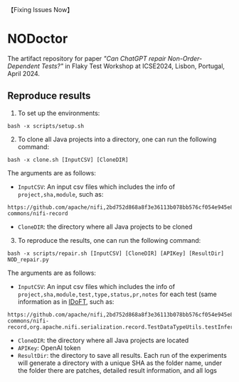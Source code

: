 【Fixing Issues Now】

# NODoctor
The artifact repository for paper *"Can ChatGPT repair Non-Order-Dependent Tests?"* in Flaky Test Workshop at ICSE2024, Lisbon, Portugal, April 2024.

## Reproduce results

1. To set up the environments:
```
bash -x scripts/setup.sh
```
2. To clone all Java projects into a directory, one can run the following command:
```
bash -x clone.sh [InputCSV] [CloneDIR]
```
The arguments are as follows:
- `InputCSV`: An input csv files which includes the info of `project,sha,module`, such as:
```
https://github.com/apache/nifi,2bd752d868a8f3e36113b078bb576cf054e945e8,nifi-commons/nifi-record
```
- `CloneDIR`: the directory where all Java projects to be cloned

3. To reproduce the results, one can run the following command:
```
bash -x scripts/repair.sh [InputCSV] [CloneDIR] [APIKey] [ResultDir] NOD_repair.py
```
The arguments are as follows:
- `InputCSV`: An input csv files which includes the info of `project,sha,module,test,type,status,pr,notes` for each test (same information as in [IDoFT](https://github.com/TestingResearchIllinois/idoft), such as:
```
https://github.com/apache/nifi,2bd752d868a8f3e36113b078bb576cf054e945e8,nifi-commons/nifi-record,org.apache.nifi.serialization.record.TestDataTypeUtils.testInferTypeWithMapNonStringKeys,ID,,,,
```
- `CloneDIR`: the directory where all Java projects are located
- `APIKey`: OpenAI token
- `ResultDir`: the directory to save all results. Each run of the experiments will generate a directory with a unique SHA as the folder name, under the folder there are patches, detailed result information, and all logs
